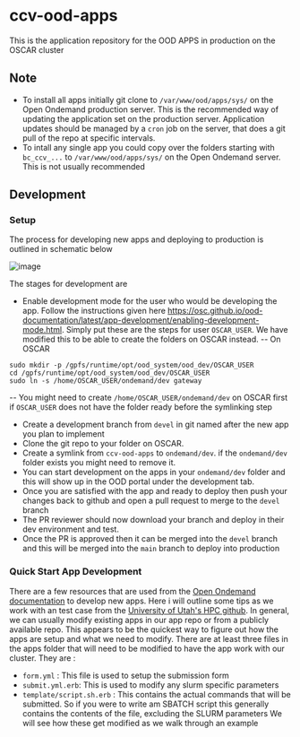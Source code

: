 # ccv-ood-apps
This is the application repository for the OOD APPS in production on the OSCAR cluster

## Note
- To install all apps initially git clone to `/var/www/ood/apps/sys/` on the Open Ondemand production server. This is the recommended way of updating the application set on the production server. Application updates should be managed by a `cron` job on the server, that does a git pull of the repo at specific intervals.
- To intall any single app you could copy over the folders starting with `bc_ccv_...` to `/var/www/ood/apps/sys/` on the Open Ondemand server. This is not usually recommended

## Development 
### Setup
 The process for developing new apps and deploying to production is outlined in schematic below
 
![image](https://user-images.githubusercontent.com/2288794/144506133-09b31640-65c6-4863-84f9-4d7e74f8c5c3.png)

The stages for development are
- Enable development mode for the user who would be developing the app. Follow the instructions given here https://osc.github.io/ood-documentation/latest/app-development/enabling-development-mode.html. Simply put these are the steps for user `OSCAR_USER`. We have modified this to be able to create the folders on OSCAR instead.
-- On OSCAR
``` 
sudo mkdir -p /gpfs/runtime/opt/ood_system/ood_dev/OSCAR_USER
cd /gpfs/runtime/opt/ood_system/ood_dev/OSCAR_USER
sudo ln -s /home/OSCAR_USER/ondemand/dev gateway
```
-- You might need to create `/home/OSCAR_USER/ondemand/dev` on OSCAR first if `OSCAR_USER` does not have the folder ready before the symlinking step

- Create a development branch from `devel` in git named after the new app you plan to implement
- Clone the git repo to your folder on OSCAR.
- Create a symlink from `ccv-ood-apps` to `ondemand/dev`. if the `ondemand/dev` folder exists you might need to remove it.
- You can start development on the apps in your  `ondemand/dev` folder and this will show up in the OOD portal under the development tab.
- Once you are satisfied with the app and ready to deploy then push your changes back to github and open a pull request to merge to the `devel` branch
- The PR reviewer should now download your branch and deploy in their dev environment and test. 
- Once the PR is approved then it can be merged into the `devel` branch and this will be merged into the `main` branch to deploy into production

### Quick Start App Development
 There are a few resources that are used from the [Open Ondemand documentation](https://osc.github.io/ood-documentation/latest/app-development/tutorials-interactive-apps.html) to develop new apps. Here i will outline some tips as we work with an test case from the [University of Utah's HPC github](https://github.com/CHPC-UofU/OOD-apps-v3). In general, we can usually modify existing apps in our app repo or from a publicly available repo. This appears to be the quickest way to figure out how the apps are setup and what we need to modify. There are at least three files in the apps folder that will need to be modified to have the app work with our cluster. They are :
 - `form.yml` : This file is used to setup the submission form
 -  `submit.yml.erb`: This is used to modify any slurm specific parameters
 -  `template/script.sh.erb` : This contains the actual commands that will be submitted. So if you were to write am SBATCH script this generally contains the contents of the file, excluding the SLURM parameters
 We will see how these get modified as we walk through an example 
